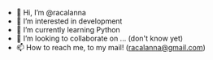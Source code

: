 - 👋 Hi, I’m @racalanna
- 👀 I’m interested in development
- 🌱 I’m currently learning Python
- 💞️ I’m looking to collaborate on ... (don't know yet)
- 📫 How to reach me, to my mail! (racalanna@gmail.com)

<!---
racalanna/racalanna is a ✨ special ✨ repository because its `README.md` (this file) appears on your GitHub profile.
You can click the Preview link to take a look at your changes.
--->

